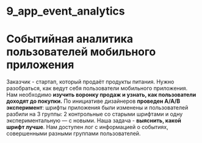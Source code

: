 # 9_app_event_analytics
# Событийная аналитика пользователей мобильного приложения

Заказчик - стартап, который продаёт продукты питания. Нужно разобраться, как ведут себя пользователи мобильного приложения. Нам необходимо <b>изучить воронку продаж и узнать, как пользователи доходят до покупки.</b> По инициативе дизайнеров <b>проведен A/A/B эксперимент</b>: шрифты приложения были изменены и пользователей разбили на 3 группы: 2 контрольные со старыми шрифтами и одну экспериментальную — с новыми. Наша задача - <b>выяснить, какой шрифт лучше</b>. Нам доступен лог с информацией о событиях, совершенными разными группами пользователей.
